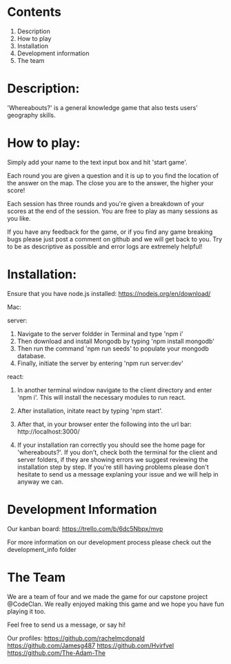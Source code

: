 
# Contents

1. Description
2. How to play
3. Installation
4. Development information
5. The team

# Description:

'Whereabouts?' is a general knowledge game that also tests users' geography skills. 

# How to play:
 Simply add your name to the text input box and hit 'start game'.
 
 Each round you are given a question and it is up to you find the location of the answer on the map. The close you are to the answer, the higher your score!

 Each session has three rounds and you're given a breakdown of your scores at the end of the session. You are free to play as many sessions as you like.

 If you have any feedback for the game, or if you find any game breaking bugs please just post a comment on github and we will get back to you. Try to be as descriptive as possible and error logs are extremely helpful!


# Installation: 
Ensure that you have node.js installed:
https://nodejs.org/en/download/

Mac:

server: 
1. Navigate to the server foldder in Terminal and type 'npm i'
2. Then download and install Mongodb by typing 'npm install mongodb' 
3. Then run the command 'npm run seeds' to populate your mongodb database.
4. Finally, initiate the server by entering 'npm run server:dev' 

react:
1. In another terminal window navigate to the client directory and enter 'npm i'. This will install the necessary modules to run react.

2. After installation, initate react by typing 'npm start'.

3. After that, in your browser enter the following into the url bar: http://localhost:3000/

4. If your installation ran correctly you should see the home page for 'whereabouts?'. If you don't, check both the terminal for the client and server folders, if they are showing errors we suggest reviewing the installation step by step. If you're still having problems please don't hesitate to send us a message explaning your issue and we will help in anyway we can.

# Development Information

Our kanban board:
https://trello.com/b/6dc5Nbpx/mvp

For more information on our development process please check out the development_info folder

# The Team

We are a team of four and we made the game for our capstone project @CodeClan. 
We really enjoyed making this game and we hope you have fun playing it too.

Feel free to send us a message, or say hi! 

Our profiles:
https://github.com/rachelmcdonald
https://github.com/Jamesg487
https://github.com/Hvirfvel
https://github.com/The-Adam-The